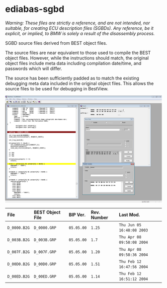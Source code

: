 # ediabas-sgbd

*Warning: These files are strictly a reference, and are not intended, nor suitable, for creating ECU description files (SGBDs). Any reference, be it explicit, or implied, to BMW is solely a result of the disassembly process.*

SGBD source files derived from BEST object files.

The source files are near equivalent to those used to compile the BEST object files. However, while the instructions should match, the original object files include meta data including compilation date/time, and passwords which will differ.

The source has been sufficiently padded as to match the existing debugging meta data included in the original object files. This allows the source files to be used for debugging in BestView.

![BestView Debugger](debug.png)


File|BEST Object File|BIP Ver.|Rev. Number|Last Mod.
:-----|:-----|:-----|:-----|:-----
`D_0000.B2G`|`D_0000.GRP`|`05.05.00`|`1.25`|`Thu Jun 05 16:48:08 2003`
`D_003B.B2G`|`D_003B.GRP`|`05.05.00`|`1.7`|`Thu Apr 08 09:58:08 2004`
`D_007F.B2G`|`D_007F.GRP`|`05.05.00`|`1.20`|`Thu Apr 08 09:58:36 2004`
`D_00D0.B2G`|`D_00D0.GRP`|`05.05.00`|`1.51`|`Thu Feb 12 16:47:56 2004`
`D_00ED.B2G`|`D_00ED.GRP`|`05.05.00`|`1.14`|`Thu Feb 12 16:51:12 2004`
